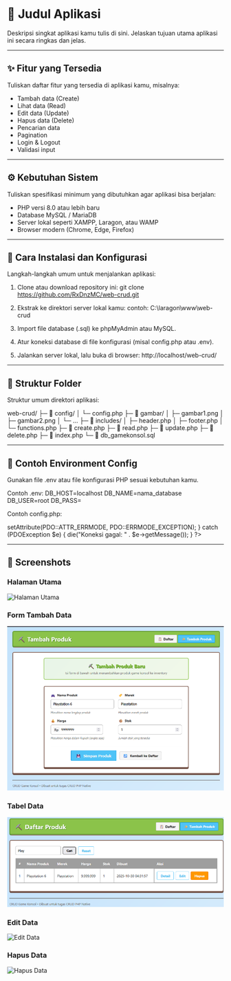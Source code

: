 # 🧾 Judul Aplikasi
Deskripsi singkat aplikasi kamu tulis di sini. Jelaskan tujuan utama aplikasi ini secara ringkas dan jelas.

---

## ✨ Fitur yang Tersedia
Tuliskan daftar fitur yang tersedia di aplikasi kamu, misalnya:
- Tambah data (Create)
- Lihat data (Read)
- Edit data (Update)
- Hapus data (Delete)
- Pencarian data
- Pagination
- Login & Logout
- Validasi input

---

## ⚙️ Kebutuhan Sistem
Tuliskan spesifikasi minimum yang dibutuhkan agar aplikasi bisa berjalan:
- PHP versi 8.0 atau lebih baru
- Database MySQL / MariaDB
- Server lokal seperti XAMPP, Laragon, atau WAMP
- Browser modern (Chrome, Edge, Firefox)

---

## 🚀 Cara Instalasi dan Konfigurasi
Langkah-langkah umum untuk menjalankan aplikasi:

1. Clone atau download repository ini:
   git clone https://github.com/RxDnzMC/web-crud.git

2. Ekstrak ke direktori server lokal kamu:
   contoh: C:\laragon\www\web-crud

3. Import file database (.sql) ke phpMyAdmin atau MySQL.

4. Atur koneksi database di file konfigurasi (misal config.php atau .env).

5. Jalankan server lokal, lalu buka di browser:
   http://localhost/web-crud/

---

## 📂 Struktur Folder
Struktur umum direktori aplikasi:

web-crud/
├─ 📁 config/
│  └─ config.php
├─ 📁 gambar/
│  ├─ gambar1.png
│  ├─ gambar2.png
│  └─ ...
├─ 📁 includes/
│  ├─ header.php
│  ├─ footer.php
│  └─ functions.php
├─ 📄 create.php
├─ 📄 read.php
├─ 📄 update.php
├─ 📄 delete.php
├─ 📄 index.php
└─ 📄 db_gamekonsol.sql

---

## 🔧 Contoh Environment Config
Gunakan file .env atau file konfigurasi PHP sesuai kebutuhan kamu.

Contoh .env:
DB_HOST=localhost
DB_NAME=nama_database
DB_USER=root
DB_PASS=

Contoh config.php:
<?php
$host = 'localhost';
$dbname = 'nama_database';
$username = 'root';
$password = '';

try {
    $pdo = new PDO("mysql:host=$host;dbname=$dbname", $username, $password);
    $pdo->setAttribute(PDO::ATTR_ERRMODE, PDO::ERRMODE_EXCEPTION);
} catch (PDOException $e) {
    die("Koneksi gagal: " . $e->getMessage());
}
?>

---

## 📸 Screenshots

### Halaman Utama
![Halaman Utama](gambar/gambar1.png)

### Form Tambah Data
![Form Tambah Data](gambar/gambar2.png)

### Tabel Data
![Tabel Data](gambar/gambar3.png)

### Edit Data
![Edit Data](gambar/gambar4.png)

### Hapus Data
![Hapus Data](gambar/gambar5.png)




